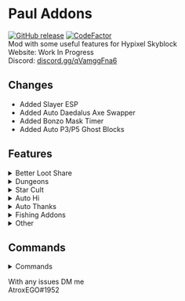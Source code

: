 # Paul Addons
[![GitHub release](https://img.shields.io/github/downloads/AtroxEGO/PaulAddonsKotlin/total)](https://github.com/AtrpxEGO/PaulAddonsKotlin/releases)  [![CodeFactor](https://www.codefactor.io/repository/github/AtroxEGO/PaulAddonsKotlin/badge)](https://www.codefactor.io/repository/github/AtroxEGO/PaulAddonsKotlin)\
Mod with some useful features for Hypixel Skyblock \
Website: Work In Progress \
Discord: [discord.gg/qVamggFna6](discord.gg/qVamggFna6)

## Changes

- Added Slayer ESP
- Added Auto Daedalus Axe Swapper
- Added Bonzo Mask Timer
- Added Auto P3/P5 Ghost Blocks

## Features
<details>
    <summary>Better Loot Share</summary>

### Better Loot Share
- Glow On Mobs
    - Renders an outline around selected Mobs
- Mob Notification
    - Displays notification if selected mob is near
</details>

<details>
  <summary>Dungeons</summary>

### Dungeons
- Starred Mob ESP
- Better Stonk
- Ghost Block
- Auto Chest Closer
- Terminal Waypoints
- Helmet Swapper
</details>

<details>
    <summary>Star Cult</summary>

### Star Cult
- Star Cult Timer
    - Displays a timer on your screen for star cult event
- Auto Guild Notification
    - Automatically sends notification in your guilds chat
</details>

<details>
  <summary>Auto Hi</summary>

### Auto Hi
- Friend Hi
    - Sends a custom message to selected friends on their join
- Guild Hi
    - Sends a custom message to guild on your join (Once Per Day)
</details>
<details>
  <summary>Auto Thanks</summary>

### Auto Thanks
- Auto Splash Thanks
  - Automatically sends a custom message after a splash, for splashers ign use [IGN]
</details>
<details>
  <summary>Fishing Addons</summary>

### Fishing Addons
- Sea Creature Tracker
  - Displays a customizable list with your caught sea creatures
- Barn Fishing Timer
  - Timer showing u time since last sea creatures kill
- Funny Fishing
  - Should automatically fish (experimental)
</details>

<details>
  <summary>Other</summary>

### Other
- Armor Swapper
</details>

## Commands
<details>
    <summary>Commands</summary>

- /pa (Opens Config)
- /pa hud (Edit HUD Locations)
- /pa save (Saves Config)

</details>

With any issues DM me <br>
AtroxEGO#1952
